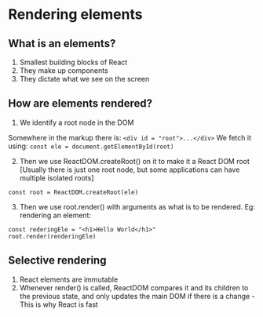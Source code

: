 # Rendering elements

## What is an elements?
1. Smallest building blocks of React
2. They make up components
3. They dictate what we see on the screen

## How are elements rendered?
1. We identify a root node in the DOM

Somewhere in the markup there is: `<div id = "root">...</div>`
We fetch it using: 
`const ele = document.getElementById(root)`

2. Then we use ReactDOM.createRoot() on it to make it a React DOM root [Usually there is just one root node, but some applications can have multiple isolated roots]

`const root = ReactDOM.createRoot(ele)`

3. Then we use root.render() with arguments as what is to be rendered. Eg: rendering an element:

```
const rederingEle = "<h1>Hello World</h1>"
root.render(renderingEle)
```

## Selective rendering
1. React elements are immutable
2. Whenever render() is called, ReactDOM compares it and its children to the previous state, and only updates the main DOM if there is a change - This is why React is fast
